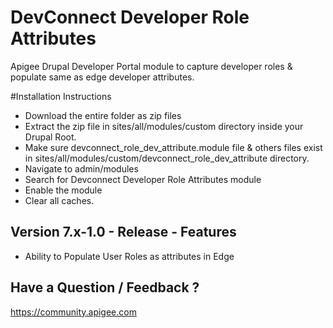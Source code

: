 # DevConnect Developer Role Attributes
Apigee Drupal Developer Portal module to capture developer roles & populate same as edge developer attributes.


#Installation Instructions

* Download the entire folder as zip files
* Extract the zip file in sites/all/modules/custom directory inside your Drupal Root.
* Make sure devconnect_role_dev_attribute.module file & others files exist in sites/all/modules/custom/devconnect_role_dev_attribute directory.
* Navigate to admin/modules
* Search for Devconnect Developer Role Attributes module
* Enable the module
* Clear all caches.



## Version 7.x-1.0 - Release - Features

* Ability to Populate User Roles as attributes in Edge


## Have a Question / Feedback ?

https://community.apigee.com
